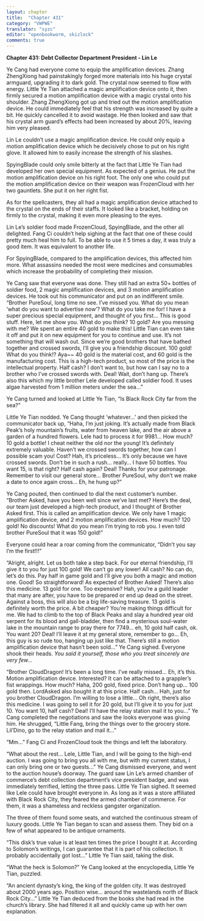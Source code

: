 ```yaml
---
layout: chapter
title:  "Chapter 431"
category: "VWPWE"
translator: "syzc"
editor: "openbookworm, skizlock"
comments: true
---
```


**Chapter 431: Debt Collector Department President - Lin Le**

Ye Cang had everyone come to equip the amplification devices. Zhang ZhengXiong had painstakingly forged more materials into his huge crystal armguard, upgrading it to dark gold. The crystal now seemed to flow with energy. Little Ye Tian attached a magic amplification device onto it, then firmly secured a motion amplification device with a magic crystal onto his shoulder. Zhang ZhengXiong got up and tried out the motion amplification device. He could immediately feel that his strength was increased by quite a bit. He quickly cancelled it to avoid wastage. He then looked and saw that his crystal arm guard’s effects had been increased by about 20%, leaving him very pleased.

Lin Le couldn’t use a magic amplification device. He could only equip a motion amplification device which he decisively chose to put on his right glove. It allowed him to easily increase the strength of his slashes.

SpyingBlade could only smile bitterly at the fact that Little Ye Tian had developed her own special equipment. As expected of a genius. He put the motion amplification device on his right foot. The only one who could put the motion amplification device on their weapon was FrozenCloud with her two gauntlets. She put it on her right fist.

As for the spellcasters, they all had a magic amplification device attached to the crystal on the ends of their staffs. It looked like a bracket, holding on firmly to the crystal, making it even more pleasing to the eyes.

Lin Le’s soldier food made FrozenCloud, SpyingBlade, and the other all delighted. Fang Ci couldn’t help sighing at the fact that one of these could pretty much heal him to full. To be able to use it 5 times a day, it was truly a good item. It was equivalent to another life.

For SpyingBlade, compared to the amplification devices, this affected him more. What assassins needed the most were medicines and consumables which increase the probability of completing their mission.

Ye Cang saw that everyone was done. They still had an extra 50+ bottles of soldier food, 2 magic amplification devices, and 3 motion amplification devices. He took out his communicator and put on an indifferent smile. “Brother PureSoul, long time no see. I’ve missed you. What do you mean ‘what do you want to advertise now’? What do you take me for! I have a super precious special equipment, and thought of you first… This is good stuff. Here, let me show you. What do you think? 10 gold? Are you messing with me? We spent an entire 40 gold to make this! Little Tian can even take it off and put it on new equipment for you to continue and use. It’s not something that will wash out. Since we’re good brothers that have bathed together and crossed swords, I’ll give you a friendship discount. 100 gold! What do you think!? Aya~~ 40 gold is the material cost, and 60 gold is the manufacturing cost. This is a high-tech product, so most of the price is the intellectual property. Half cash? I don’t want to, but how can I say no to a brother who I’ve crossed swords with. Deal! Wait, don’t hang up. There’s also this which my little brother Lele developed called soldier food. It uses algae harvested from 1 million meters under the sea...” 

Ye Cang turned and looked at Little Ye Tian, “Is Black Rock City far from the sea?”

Little Ye Tian nodded. Ye Cang thought ‘whatever...’ and then picked the communicator back up, “Haha, I’m just joking. It’s actually made from Black Peak’s holy mountain’s fruits, water from heaven lake, and the air above a garden of a hundred flowers. Lele had to process it for 9981… How much? 10 gold a bottle! I cheat neither the old nor the young! It’s definitely extremely valuable. Haven’t we crossed swords together, how can I possible scam you! Cost? Hah, it’s priceless… It’s only because we have crossed swords. Don’t be in such a rush… really… I have 50 bottles. You want 15, is that right? Half cash again? Deal! Thanks for your patronage. Remember to visit our general store… Brother PureSoul, why don’t we make a date to once again cross… Eh, he hung up?”

Ye Cang pouted, then continued to dial the next customer’s number. “Brother Asked, have you been well since we’ve last met? Here’s the deal, our team just developed a high-tech product, and I thought of Brother Asked first. This is called an amplification device. We only have 1 magic amplification device, and 2 motion amplification devices. How much? 120 gold! No discounts! What do you mean I’m trying to rob you. I even told brother PureSoul that it was 150 gold!”

Everyone could hear a roar coming from the communicator, “Didn’t you say I’m the first!!!”

“Alright, alright. Let us both take a step back. For our eternal friendship, I’ll give it to you for just 100 gold! We can’t go any lower! All cash? No can do, let’s do this. Pay half in game gold and I’ll give you both a magic and motion one. Good! So straightforward! As expected of Brother Asked! There’s also this medicine. 13 gold for one. Too expensive? Hah, you’re a guild leader that many are after, you have to be prepared or end up dead on the street. Against a boss, this will also be a big life-saving treasure. 13 gold is definitely worth the price. A bit cheaper? You’re making things difficult for me. We had to climb to the top of Black Peaks and slay a hundred year old serpent for its blood and gall-bladder, then find a mysterious soul-water lake in the mountain range to pray there for 7749… eh, 10 gold half cash, ok. You want 20? Deal! I’ll leave it at my general store, remember to go… Eh, this guy is so rude too, hanging up just like that. There’s still a motion amplification device that hasn’t been sold...” Ye Cang sighed. Everyone shook their heads. *You said it yourself, those who you treat sincerely are very few...*

“Brother CloudDragon! It’s been a long time. I’ve really missed… Eh, it’s this. Motion amplification device. Interested? It can be attached to a grappler’s fist wrappings. How much? Haha, 200 gold, fixed price. Don’t hang up… 100 gold then. LordAsked also bought it at this price. Half cash… Hah, just for you brother CloudDragon. I’m willing to lose a little… Oh right, there’s also this medicine. I was going to sell it for 20 gold, but I’ll give it to you for just 10. You want 10, half cash? Deal! I’ll have the relay station mail it to you...” Ye Cang completed the negotiations and saw the looks everyone was giving him. He shrugged, “Little Fang, bring the things over to the grocery store. Lil’Dino, go to the relay station and mail it...”

“Mm...” Fang Ci and FrozenCloud took the things and left the laboratory.

“What about the rest… Lele, Little Tian, and I will be going to the high-end auction. I was going to bring you all with me, but with my current status, I can only bring one or two guests...” Ye Cang dismissed everyone, and went to the auction house’s doorway. The guard saw Lin Le’s armed chamber of commerce’s debt collection department’s vice president badge, and was immediately terrified, letting the three pass. Little Ye Tian sighed. It seemed like Lele could have brought everyone in. As long as it was a store affiliated with Black Rock City, they feared the armed chamber of commerce. For them, it was a shameless and reckless gangster organization.

The three of them found some seats, and watched the continuous stream of luxury goods. Little Ye Tian began to scan and assess them. They bid on a few of what appeared to be antique ornaments.

“This disk’s true value is at least ten times the price I bought it at. According to Solomon’s writings, I can guarantee that it is part of his collection. It probably accidentally got lost...” Little Ye Tian said, taking the disk.

“What the heck is Solomon?” Ye Cang looked at the encyclopedia, Little Ye Tian, puzzled.

“An ancient dynasty’s king, the king of the golden city. It was destroyed about 2000 years ago. Position wise… around the wastelands north of Black Rock City...” Little Ye Tian deduced from the books she had read in the church’s library. She had filtered it all and quickly came up with her own explanation.
